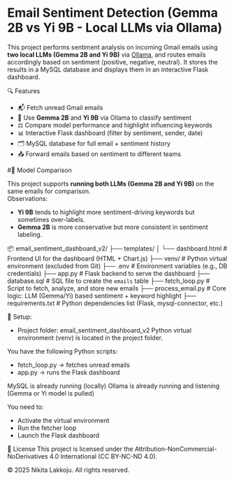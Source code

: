 # Email Sentiment Detection (Gemma 2B vs Yi 9B - Local LLMs via Ollama)

This project performs sentiment analysis on incoming Gmail emails using **two local LLMs (Gemma 2B and Yi 9B)** via [Ollama](https://ollama.com/), and routes emails accordingly based on sentiment (positive, negative, neutral). It stores the results in a MySQL database and displays them in an interactive Flask dashboard.


🔍 Features

- 📬 Fetch unread Gmail emails
- 🧠 Use **Gemma 2B** and **Yi 9B** via Ollama to classify sentiment
- ⚖️ Compare model performance and highlight influencing keywords
- 📊 Interactive Flask dashboard (filter by sentiment, sender, date)
- 🗂 MySQL database for full email + sentiment history
- 📤 Forward emails based on sentiment to different teams


#🧪 Model Comparison

This project supports **running both LLMs (Gemma 2B and Yi 9B)** on the same emails for comparison.  
Observations:
- **Yi 9B** tends to highlight more sentiment-driving keywords but sometimes over-labels.
- **Gemma 2B** is more conservative but more consistent in sentiment labeling.



📦 email_sentiment_dashboard_v2/
├── templates/
│   └── dashboard.html       # Frontend UI for the dashboard (HTML + Chart.js)
├── venv/                    # Python virtual environment (excluded from Git)
├── .env                     # Environment variables (e.g., DB credentials)
├── app.py                   # Flask backend to serve the dashboard
├── database.sql             # SQL file to create the `emails` table
├── fetch_loop.py            # Script to fetch, analyze, and store new emails
├── process_email.py         # Core logic: LLM (Gemma/Yi) based sentiment + keyword highlight
├── requirements.txt         # Python dependencies list (Flask, mysql-connector, etc.)



🧩 Setup:


- Project folder: email_sentiment_dashboard_v2
Python virtual environment (venv) is located in the project folder.

You have the following Python scripts:
- fetch_loop.py → fetches unread emails
- app.py → runs the Flask dashboard

  
MySQL is already running (locally)
Ollama is already running and listening (Gemma or Yi model is pulled)

You need to:

- Activate the virtual environment
- Run the fetcher loop
- Launch the Flask dashboard


📄 License
This project is licensed under the Attribution-NonCommercial-NoDerivatives 4.0 International (CC BY-NC-ND 4.0).

© 2025 Nikita Lakkoju. All rights reserved.

